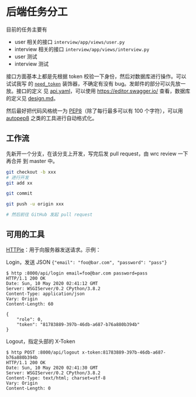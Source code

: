 # 后端任务分工

目前的任务主要有

- user 相关的接口 `interview/app/views/user.py`
- interview 相关的接口 `interview/app/views/interview.py`
- user 测试
- interview 测试

接口方面基本上都是先根据 token 校验一下身份，然后对数据库进行操作。可以试试我写
的 [`need_token`] 装饰器，不确定有没有 bug。发邮件的部分可以先放一放。接口的定义
见 [api.yaml]，可以使用 <https://editor.swagger.io/> 查看，数据库的定义见
[design.md][db]。

然后最好把代码风格统一为 [PEP8]（除了每行最多可以有 100 个字符），可以用
[autopep8] 之类的工具进行自动格式化。

[`need_token`]: https://github.com/i-m-feeling-lucky/backend/blob/683204b1414f0f45d22fc2bd5c2a98a1b57c59e1/interview/app/utils.py#L5-L21
[api.yaml]: https://github.com/i-m-feeling-lucky/miscellaneous/blob/master/api.yaml
[db]: https://github.com/i-m-feeling-lucky/miscellaneous/blob/master/design.md#%E6%95%B0%E6%8D%AE%E5%BA%93
[PEP8]: https://www.python.org/dev/peps/pep-0008/
[autopep8]: https://github.com/hhatto/autopep8

## 工作流

先新开一个分支，在该分支上开发，写完后发 pull request，由 wrc review 一下再合并
到 master 中。

```sh
git checkout -b xxx
# 进行开发
git add xx

git commit

git push -u origin xxx

# 然后前往 GitHub 发起 pull request
```

## 可用的工具

[HTTPie][httpie]：用于向服务器发送请求。示例：

Login，发送 JSON `{"email": "foo@bar.com", "password": "pass"}`

```shell
$ http :8000/api/login email=foo@bar.com password=pass
HTTP/1.1 200 OK
Date: Sun, 10 May 2020 02:41:12 GMT
Server: WSGIServer/0.2 CPython/3.8.2
Content-Type: application/json
Vary: Origin
Content-Length: 60

{
    "role": 0,
    "token": "81783889-397b-46db-a687-b76a880b394b"
}
```

Logout，指定头部的 X-Token

```shell
$ http POST :8000/api/logout x-token:81783889-397b-46db-a687-b76a880b394b
HTTP/1.1 200 OK
Date: Sun, 10 May 2020 02:41:30 GMT
Server: WSGIServer/0.2 CPython/3.8.2
Content-Type: text/html; charset=utf-8
Vary: Origin
Content-Length: 0
```

[httpie]: https://httpie.org/
